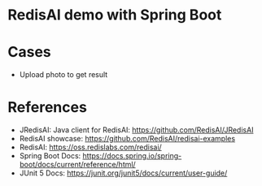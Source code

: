 RedisAI demo with Spring Boot
=============================

# Cases

* Upload photo to get result

# References

* JRedisAI: Java client for RedisAI: https://github.com/RedisAI/JRedisAI
* RedisAI showcase: https://github.com/RedisAI/redisai-examples
* RedisAI: https://oss.redislabs.com/redisai/
* Spring Boot Docs: https://docs.spring.io/spring-boot/docs/current/reference/html/
* JUnit 5 Docs: https://junit.org/junit5/docs/current/user-guide/

